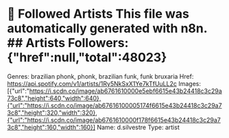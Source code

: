 # 🎵 Followed Artists  This file was automatically generated with n8n.  ## Artists  Followers: {"href":null,"total":48023}
Genres: brazilian phonk, phonk, brazilian funk, funk bruxaria
Href: https://api.spotify.com/v1/artists/1Ry5NkSxX1Ye7kTfUuLL2c
Images: [{"url":"https://i.scdn.co/image/ab6761610000e5ebf6615e43b24418c3c29a73c8","height":640,"width":640},{"url":"https://i.scdn.co/image/ab67616100005174f6615e43b24418c3c29a73c8","height":320,"width":320},{"url":"https://i.scdn.co/image/ab6761610000f178f6615e43b24418c3c29a73c8","height":160,"width":160}]
Name: d.silvestre
Type: artist